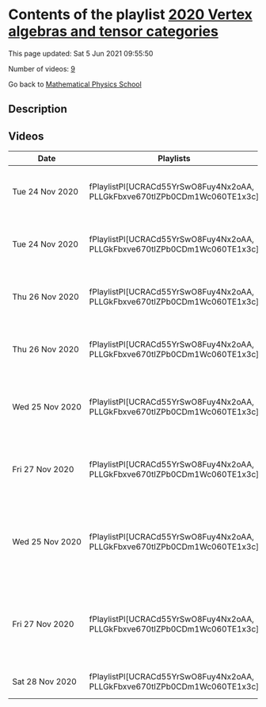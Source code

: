 # Contents of the playlist [2020 Vertex algebras and tensor categories](https://www.youtube.com/playlist?list=PLLGkFbxve670tIZPb0CDm1Wc060TE1x3c)

This page updated: Sat 5 Jun 2021 09:55:50

Number of videos: [9](#videos)

Go back to [Mathematical Physics School](../README.md)

## Description



## Videos

|Date|Playlists|Links|Name|
|---|---|---|---|
| Tue&nbsp;24&nbsp;Nov&nbsp;2020 | fPlaylistPl[UCRACd55YrSwO8Fuy4Nx2oAA, PLLGkFbxve670tIZPb0CDm1Wc060TE1x3c] | [**[1]**](https://sites.google.com/view/rtmp2020), [**[2]**](https://drive.google.com/file/d/1ENswQ5S0HIO-NCEFwyi2hS6Qs3KBRibT/) | [[**e**](https://studio.youtube.com/video/6pM2DJ8J5gM/edit "Edit")] [Thomas Creutzig -- W-algebras 1](https://www.youtube.com/watch?v=6pM2DJ8J5gM&list=PLLGkFbxve670tIZPb0CDm1Wc060TE1x3c "Vertex algebras and tensor categories: Online school-conference  https://sites.google.com/view/rtmp2020  slides https://drive.google.com/file/d/1ENswQ5S0HIO-NCEFwyi2hS6Qs3KBRibT/") |
| Tue&nbsp;24&nbsp;Nov&nbsp;2020 | fPlaylistPl[UCRACd55YrSwO8Fuy4Nx2oAA, PLLGkFbxve670tIZPb0CDm1Wc060TE1x3c] | [**[1]**](https://sites.google.com/view/rtmp2020), [**[2]**](https://drive.google.com/file/d/1JR_ygVS8XGR528GN9LxDZYrQZ-iM3JMz/) | [[**e**](https://studio.youtube.com/video/zpBu-l85zsw/edit "Edit")] [Andrew R. Linshaw -- W-algebras 2](https://www.youtube.com/watch?v=zpBu-l85zsw&list=PLLGkFbxve670tIZPb0CDm1Wc060TE1x3c "Vertex algebras and tensor categories: Online school-conference  https://sites.google.com/view/rtmp2020  slides https://drive.google.com/file/d/1JR_ygVS8XGR528GN9LxDZYrQZ-iM3JMz/") |
| Thu&nbsp;26&nbsp;Nov&nbsp;2020 | fPlaylistPl[UCRACd55YrSwO8Fuy4Nx2oAA, PLLGkFbxve670tIZPb0CDm1Wc060TE1x3c] | [**[1]**](https://sites.google.com/view/rtmp2020), [**[2]**](https://drive.google.com/file/d/1-VUxePsJ9Nf9myx3SMs8q71q4zhlJb3t/) | [[**e**](https://studio.youtube.com/video/q6N69DBbXuM/edit "Edit")] [Thomas Creutzig -- W-algebras 3](https://www.youtube.com/watch?v=q6N69DBbXuM&list=PLLGkFbxve670tIZPb0CDm1Wc060TE1x3c "Vertex algebras and tensor categories: Online school-conference  https://sites.google.com/view/rtmp2020  slides https://drive.google.com/file/d/1-VUxePsJ9Nf9myx3SMs8q71q4zhlJb3t/") |
| Thu&nbsp;26&nbsp;Nov&nbsp;2020 | fPlaylistPl[UCRACd55YrSwO8Fuy4Nx2oAA, PLLGkFbxve670tIZPb0CDm1Wc060TE1x3c] | [**[1]**](https://sites.google.com/view/rtmp2020), [**[2]**](https://drive.google.com/file/d/1mnX1wkf7uJZF__tE_u2QQXwqXoRlSdmu/) | [[**e**](https://studio.youtube.com/video/y_u2nCNhUBU/edit "Edit")] [Andrew R. Linshaw -- W-algebras 4](https://www.youtube.com/watch?v=y_u2nCNhUBU&list=PLLGkFbxve670tIZPb0CDm1Wc060TE1x3c "Vertex algebras and tensor categories: Online school-conference  https://sites.google.com/view/rtmp2020  slides https://drive.google.com/file/d/1mnX1wkf7uJZF__tE_u2QQXwqXoRlSdmu/") |
| Wed&nbsp;25&nbsp;Nov&nbsp;2020 | fPlaylistPl[UCRACd55YrSwO8Fuy4Nx2oAA, PLLGkFbxve670tIZPb0CDm1Wc060TE1x3c] | [**[1]**](https://sites.google.com/view/rtmp2020) | [[**e**](https://studio.youtube.com/video/n7RRnKvuP34/edit "Edit")] [Du Pei -- TQFT from Coulomb branches 1](https://www.youtube.com/watch?v=n7RRnKvuP34&list=PLLGkFbxve670tIZPb0CDm1Wc060TE1x3c "Vertex algebras and tensor categories: Online school-conference  https://sites.google.com/view/rtmp2020  notes https://drive.google.com/file/d/1swzx5iLTQPga3xXAXwgOkBhrEHC5eOxK") |
| Fri&nbsp;27&nbsp;Nov&nbsp;2020 | fPlaylistPl[UCRACd55YrSwO8Fuy4Nx2oAA, PLLGkFbxve670tIZPb0CDm1Wc060TE1x3c] | [**[1]**](https://sites.google.com/view/rtmp2020) | [[**e**](https://studio.youtube.com/video/9_99yhwKhOo/edit "Edit")] [Du Pei -- TQFT from Coulomb branches 2](https://www.youtube.com/watch?v=9_99yhwKhOo&list=PLLGkFbxve670tIZPb0CDm1Wc060TE1x3c "Vertex algebras and tensor categories: Online school-conference  https://sites.google.com/view/rtmp2020  notes https://drive.google.com/file/d/1zCAr09uL6TBSYFyxNzsLEYhGVx32MM9F") |
| Wed&nbsp;25&nbsp;Nov&nbsp;2020 | fPlaylistPl[UCRACd55YrSwO8Fuy4Nx2oAA, PLLGkFbxve670tIZPb0CDm1Wc060TE1x3c] | [**[1]**](https://sites.google.com/view/rtmp2020), [**[2]**](https://drive.google.com/file/d/1IwwUpGX8a_wENrl8ruOLTMJZSwVCnuXv/) | [[**e**](https://studio.youtube.com/video/2OhQARTrVOU/edit "Edit")] [Victor Ostrik -- Tensor Categories in Conformal Field Theory 1](https://www.youtube.com/watch?v=2OhQARTrVOU&list=PLLGkFbxve670tIZPb0CDm1Wc060TE1x3c "Vertex algebras and tensor categories: Online school-conference  https://sites.google.com/view/rtmp2020  slides https://drive.google.com/file/d/1IwwUpGX8a_wENrl8ruOLTMJZSwVCnuXv/") |
| Fri&nbsp;27&nbsp;Nov&nbsp;2020 | fPlaylistPl[UCRACd55YrSwO8Fuy4Nx2oAA, PLLGkFbxve670tIZPb0CDm1Wc060TE1x3c] | [**[1]**](https://sites.google.com/view/rtmp2020), [**[2]**](https://drive.google.com/file/d/13Hzh42ceZKXDdoqU9Z7s2F3IyheyYxlu) | [[**e**](https://studio.youtube.com/video/BE-TgWK4GiY/edit "Edit")] [Victor Ostrik -- Tensor Categories in Conformal Field Theory 2](https://www.youtube.com/watch?v=BE-TgWK4GiY&list=PLLGkFbxve670tIZPb0CDm1Wc060TE1x3c "Vertex algebras and tensor categories: Online school-conference  https://sites.google.com/view/rtmp2020  slides https://drive.google.com/file/d/13Hzh42ceZKXDdoqU9Z7s2F3IyheyYxlu") |
| Sat&nbsp;28&nbsp;Nov&nbsp;2020 | fPlaylistPl[UCRACd55YrSwO8Fuy4Nx2oAA, PLLGkFbxve670tIZPb0CDm1Wc060TE1x3c] | [**[1]**](https://sites.google.com/view/rtmp2020) | [[**e**](https://studio.youtube.com/video/e1UkHVbRUcM/edit "Edit")] [Dicussion session](https://www.youtube.com/watch?v=e1UkHVbRUcM&list=PLLGkFbxve670tIZPb0CDm1Wc060TE1x3c "Vertex algebras and tensor categories: Online school-conference  https://sites.google.com/view/rtmp2020") |
